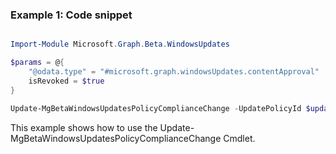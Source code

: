### Example 1: Code snippet

```powershell

Import-Module Microsoft.Graph.Beta.WindowsUpdates

$params = @{
	"@odata.type" = "#microsoft.graph.windowsUpdates.contentApproval"
	isRevoked = $true
}

Update-MgBetaWindowsUpdatesPolicyComplianceChange -UpdatePolicyId $updatePolicyId -ComplianceChangeId $complianceChangeId -BodyParameter $params

```
This example shows how to use the Update-MgBetaWindowsUpdatesPolicyComplianceChange Cmdlet.

